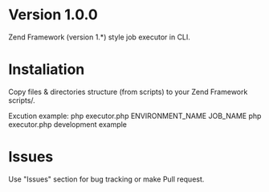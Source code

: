 Version 1.0.0
=============

Zend Framework (version 1.*) style job executor in CLI.

Instaliation
============

Copy files & directories structure (from scripts) to your Zend Framework scripts/.
 
Excution example:
    php executor.php ENVIRONMENT_NAME JOB_NAME
    php executor.php development example

Issues
======

Use "Issues" section for bug tracking or make Pull request.